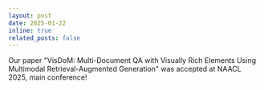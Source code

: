 ```yaml
---
layout: post
date: 2025-01-22
inline: true
related_posts: false
---
```


Our paper "VisDoM: Multi-Document QA with Visually Rich Elements Using Multimodal Retrieval-Augmented Generation" was accepted at NAACL 2025, main conference!
